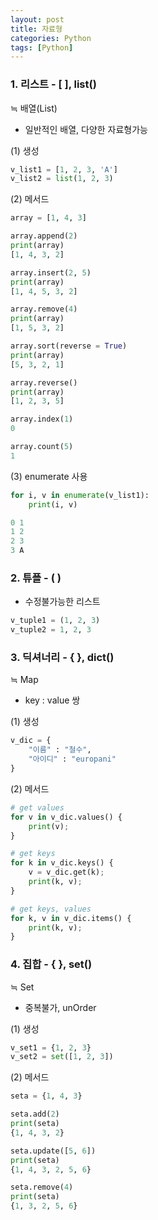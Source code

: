 ```yaml
---
layout: post
title: 자료형
categories: Python
tags: [Python]
---
```


### 1. 리스트 - \[ \], list() 
≒ 배열(List)  

- 일반적인 배열, 다양한 자료형가능

(1) 생성
```python
v_list1 = [1, 2, 3, 'A']
v_list2 = list(1, 2, 3)
```

(2) 메서드
```python
array = [1, 4, 3]

array.append(2)
print(array)
[1, 4, 3, 2]

array.insert(2, 5)
print(array)
[1, 4, 5, 3, 2]

array.remove(4)
print(array)
[1, 5, 3, 2]

array.sort(reverse = True)
print(array)
[5, 3, 2, 1]

array.reverse()
print(array)
[1, 2, 3, 5]

array.index(1)
0

array.count(5)
1
```

(3) enumerate 사용
```python
for i, v in enumerate(v_list1):
    print(i, v)

0 1
1 2
2 3
3 A
```

### 2. 튜플 - ( )
- 수정불가능한 리스트 

```python
v_tuple1 = (1, 2, 3)
v_tuple2 = 1, 2, 3
```

### 3. 딕셔너리 - { }, dict()
≒ Map  
- key : value 쌍

(1) 생성
```python
v_dic = {
    "이름" : "철수",
    "아이디" : "europani"
}
```

(2) 메서드
```python
# get values
for v in v_dic.values() {
    print(v);
}

# get keys
for k in v_dic.keys() {
    v = v_dic.get(k);
    print(k, v);
}

# get keys, values
for k, v in v_dic.items() {
    print(k, v);
}
```

### 4. 집합 - { }, set()
≒ Set 
- 중복불가, unOrder

(1) 생성
```python
v_set1 = {1, 2, 3}
v_set2 = set([1, 2, 3])
```

(2) 메서드
```python
seta = {1, 4, 3}

seta.add(2)
print(seta)
{1, 4, 3, 2}

seta.update([5, 6])
print(seta)
{1, 4, 3, 2, 5, 6}

seta.remove(4)
print(seta)
{1, 3, 2, 5, 6}

```